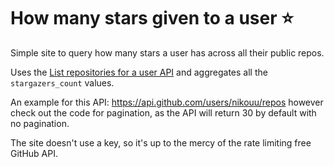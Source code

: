 # How many stars given to a user ⭐

Simple site to query how many stars a user has across all their public repos.

Uses the [List repositories for a user API](https://docs.github.com/en/free-pro-team@latest/rest/repos/repos?apiVersion=2022-11-28#list-repositories-for-a-user) and aggregates all the `stargazers_count` values.

An example for this API: https://api.github.com/users/nikouu/repos however check out the code for pagination, as the API will return 30 by default with no pagination. 

The site doesn't use a key, so it's up to the mercy of the rate limiting free GitHub API. 